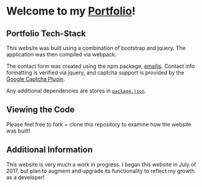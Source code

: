 # Welcome to my [Portfolio](http://www.alexconstantine.com)!

## Portfolio Tech-Stack

This website was built using a combination of bootstrap and jquery. The application
was then compiled via webpack.

The contact form was created using the npm package, [emailjs](https://github.com/eleith/emailjs). Contact info
formatting is verified via jquery, and captcha support is provided by the [Google Captcha Plugin](https://www.google.com/recaptcha/intro/).

Any additional dependencies are stores in [`package.json`](package.json).

## Viewing the Code

Please feel free to fork + clone this repository to examine how the website was built!

## Additional Information

This website is very much a work in progress. I began this website in July of 2017, but plan to
augment and upgrade its functionality to reflect my growth as a developer!
